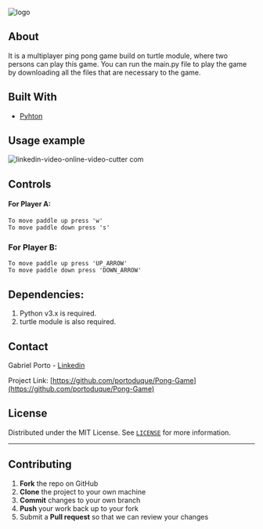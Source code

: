 ![logo](https://user-images.githubusercontent.com/37813839/116288739-31ddf800-a768-11eb-8aca-831f6a0de263.png)

## About
It is a multiplayer ping pong game build on turtle module, where two persons can play this game. You can run the main.py file to play the game by downloading all the files that are necessary to the game.

## Built With

* [Pyhton](https://www.python.org/downloads/)

## Usage example
![linkedin-video-_online-video-cutter com_](https://user-images.githubusercontent.com/37813839/116418349-702ff180-a812-11eb-8ca6-1898b7917604.gif)



## Controls
#### For Player A:

	To move paddle up press 'w'
	To move paddle down press 's'

### For Player B:

	To move paddle up press 'UP_ARROW'
	To move paddle down press 'DOWN_ARROW'


## Dependencies:

1. Python v3.x is required.
2. turtle module is also required.

## Contact
Gabriel Porto - [Linkedin](https://www.linkedin.com/in/portoduque/)

Project Link: [https://github.com/portoduque/Pong-Game](https://github.com/portoduque/Pong-Game)

## License

Distributed under the MIT License. See [`LICENSE`](https://github.com/portoduque/Pong-Game/blob/main/LICENSE) for more information.
***
## Contributing

1. **Fork** the repo on GitHub
2. **Clone** the project to your own machine
3. **Commit** changes to your own branch
4. **Push** your work back up to your fork
5. Submit a **Pull request** so that we can review your changes

 

